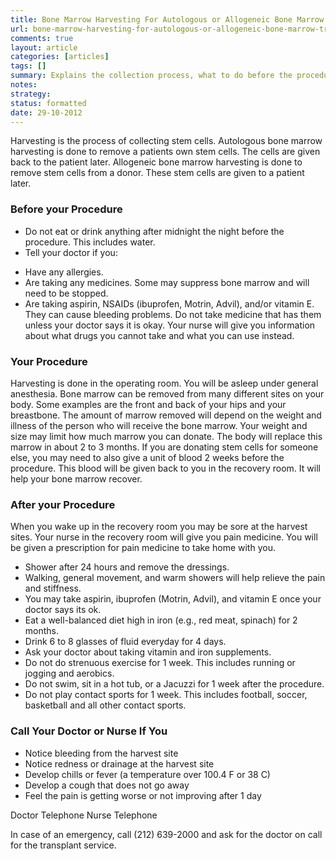 ```yaml
---
title: Bone Marrow Harvesting For Autologous or Allogeneic Bone Marrow Transplants
url: bone-marrow-harvesting-for-autologous-or-allogeneic-bone-marrow-transplants
comments: true
layout: article
categories: [articles]
tags: []
summary: Explains the collection process, what to do before the procedure, after the procedure. States who to call if there are issues.
notes:
strategy:
status: formatted 
date: 29-10-2012
---
```

Harvesting is the process of collecting stem cells. Autologous bone marrow harvesting is done to remove a patients own stem cells. The cells are given back to the patient later.  Allogeneic bone marrow harvesting is done to remove stem cells from a donor. These stem cells are given to a patient later.  

### Before your Procedure 

* Do not eat or drink anything after midnight the night before the procedure.  This includes water.
* Tell your doctor if you: 
- Have any allergies.
- Are taking any medicines.  Some may suppress bone marrow and will need to be stopped.  
- Are taking aspirin, NSAIDs (ibuprofen, Motrin, Advil), and/or vitamin E. They can cause bleeding problems. Do not take medicine that has them unless your doctor says it is okay. Your nurse will give you information about what drugs you cannot take and what you can use instead.

### Your Procedure 
Harvesting is done in the operating room. You will be asleep under general anesthesia.  Bone marrow can be removed from many different sites on your body.  Some examples are the front and back of your hips and your breastbone.  The amount of marrow removed will depend on the weight and illness of the person who will receive the bone marrow.  Your weight and size may limit how much marrow you can donate. The body will replace this marrow in about 2 to 3 months. If you are donating stem cells for someone else, you may need to also give a unit of blood 2 weeks before the procedure. This blood will be given back to you in the recovery room. It will help your bone marrow recover.

### After your Procedure
When you wake up in the recovery room you may be sore at the harvest sites. Your nurse in the recovery room will give you pain medicine.  You will be given a prescription for pain medicine to take home with you.

* Shower after 24 hours and remove the dressings.
* Walking, general movement, and warm showers will help relieve the pain and stiffness.
* You may take aspirin, ibuprofen (Motrin, Advil), and vitamin E once your doctor says its ok.  
* Eat a well-balanced diet high in iron (e.g., red meat, spinach) for 2 months.  
* Drink 6 to 8 glasses of fluid everyday for 4 days.
* Ask your doctor about taking vitamin and iron supplements.
* Do not do strenuous exercise for 1 week. This includes running or jogging and aerobics.
* Do not swim, sit in a hot tub, or a Jacuzzi for 1 week after the procedure.
* Do not play contact sports for 1 week. This includes football, soccer, basketball and all other contact sports.

### Call Your Doctor or Nurse If You

* Notice bleeding from the harvest site
* Notice redness or drainage at the harvest site
* Develop chills or fever (a temperature over 100.4 F or 38 C)
* Develop a cough that does not go away
* Feel the pain is getting worse or not improving after 1 day

Doctor 
Telephone
Nurse 
Telephone 

In case of an emergency, call (212) 639-2000 and ask for the doctor on call for the transplant service.
